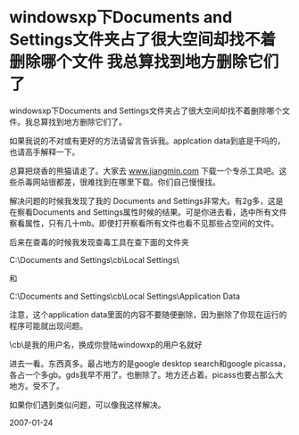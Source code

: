 # windowsxp下Documents and Settings文件夹占了很大空间却找不着删除哪个文件 我总算找到地方删除它们了

<!--break--><!--break-->
windowsxp下Documents and Settings文件夹占了很大空间却找不着删除哪个文件。我总算找到地方删除它们了。


如果我说的不对或有更好的方法请留言告诉我。applcation data到底是干吗的，也请高手解释一下。


总算把烧香的熊猫请走了。大家去 www.jiangmin.com 下载一个专杀工具吧。这些杀毒网站很都差，很难找到在哪里下载。你们自己慢慢找。


解决问题的时候我发现了我的 Documents and Settings非常大。有2g多，这是在察看Documents and Settings属性时候的结果。可是你进去看，选中所有文件察看属性，只有几十mb。即使打开察看所有文件也看不见那些占空间的文件。


后来在查毒的时候我发现查毒工具在查下面的文件夹


C:\Documents and Settings\cb\Local Settings\


和


C:\Documents and Settings\cb\Local Settings\Application Data


注意，这个application data里面的内容不要随便删除，因为删除了你现在运行的程序可能就出现问题。


\cb\是我的用户名，换成你登陆windowxp的用户名就好


进去一看。东西真多。最占地方的是google desktop search和google picassa，各占一个多gb。gds我早不用了。也删除了。地方还占着。picass也要占那么大地方。受不了。


如果你们遇到类似问题，可以像我这样解决。




2007-01-24
